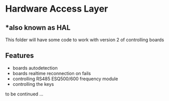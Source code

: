 # Hardware Access Layer
## *also known as HAL

This folder will have some code to work with version 2 of controlling boards

## Features

- boards autodetection
- boards realtime reconnection on fails
- controlling RS485 ESQ500/600 frequency module
- controlling the keys

to be continued ...